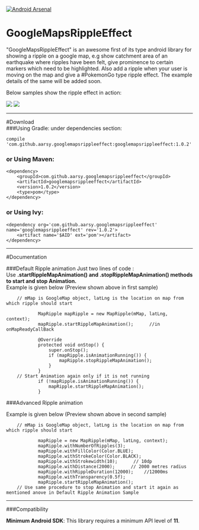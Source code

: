 [![Android Arsenal](https://img.shields.io/badge/Android%20Arsenal-GoogleMapsRippleEffect-green.svg?style=true)](https://android-arsenal.com/details/1/4126)

# GoogleMapsRippleEffect        

"GoogleMapsRippleEffect" is an awesome first of its type android library for showing a ripple on a google map, e.g show catchment area of an earthquake where ripples have been felt, give prominence to certain markers which need to be highlighted. Also add a ripple when your user is moving on the map and give a #PokemonGo type ripple effect. The example details of the same will be added soon. 

Below samples show the ripple effect in action:


![](https://github.com/arsy1995/GoogleMapsRippleEffect/blob/master/gifs/Sample2.gif)                ![](https://github.com/arsy1995/GoogleMapsRippleEffect/blob/master/gifs/Sample1.gif)


------    

#Download    
###Using Gradle: under dependencies section:   
  
    compile 'com.github.aarsy.googlemapsrippleeffect:googlemapsrippleeffect:1.0.2'

### or Using Maven:
    <dependency>
        <groupId>com.github.aarsy.googlemapsrippleeffect</groupId>
        <artifactId>googlemapsrippleeffect</artifactId>
        <version>1.0.2</version>
        <type>pom</type>
    </dependency>

### or Using Ivy:         
    <dependency org='com.github.aarsy.googlemapsrippleeffect' name='googlemapsrippleeffect' rev='1.0.2'>
      	<artifact name='$AID' ext='pom'></artifact>
    </dependency>

------

#Documentation

###Default Ripple animation
Just two lines of code :  
Use **.startRippleMapAnimation() and .stopRippleMapAnimation() methods to start and stop Animation.**     
Example is given below (Preview shown above in first sample)
  
        // mMap is GoogleMap object, latLng is the location on map from which ripple should start
              
                MapRipple mapRipple = new MapRipple(mMap, latLng, context);
                mapRipple.startRippleMapAnimation();      //in onMapReadyCallBack
        
                @Override
                protected void onStop() {
                    super.onStop();
                    if (mapRipple.isAnimationRunning()) {
                        mapRipple.stopRippleMapAnimation();
                    }
                }
        // Start Animation again only if it is not running
                if (!mapRipple.isAnimationRunning()) {
                    mapRipple.startRippleMapAnimation();
                }
     

###Advanced Ripple animation

Example is given below (Preview shown above in second sample)
  
        // mMap is GoogleMap object, latLng is the location on map from which ripple should start
              
                mapRipple = new MapRipple(mMap, latLng, context);
                mapRipple.withNumberOfRipples(3);
                mapRipple.withFillColor(Color.BLUE);
                mapRipple.withStrokeColor(Color.BLACK);
                mapRipple.withStrokewidth(10);      // 10dp
                mapRipple.withDistance(2000);      // 2000 metres radius
                mapRipple.withRippleDuration(12000);    //12000ms
                mapRipple.withTransparency(0.5f);
                mapRipple.startRippleMapAnimation();
        // Use same procedure to stop Animation and start it again as mentioned anove in Default Ripple Animation Sample
				
------

###Compatibility

**Minimum Android SDK**: This library requires a minimum API level of **11**.    

